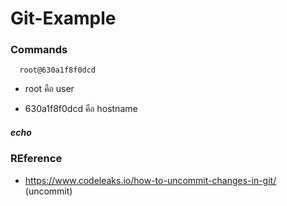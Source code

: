 # Git-Example

### Commands

      root@630a1f8f0dcd 
   
- root คือ user 

- 630a1f8f0dcd คือ hostname

##### echo

### REference

- https://www.codeleaks.io/how-to-uncommit-changes-in-git/ (uncommit)


